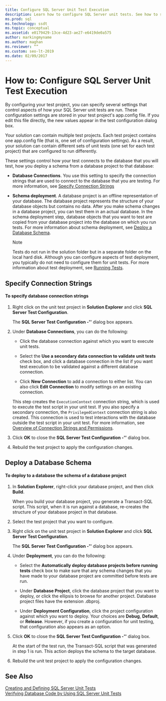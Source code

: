 ```yaml
---
title: Configure SQL Server Unit Test Execution
description: Learn how to configure SQL Server unit tests. See how to specify connection strings and how to deploy a database schema.
ms.prod: sql
ms.technology: ssdt
ms.topic: conceptual
ms.assetid: e0179429-13ce-4d23-ae27-e6419de0a575
author: markingmyname
ms.author: maghan
ms.reviewer: “”
ms.custom: seo-lt-2019
ms.date: 02/09/2017
---
```


# How to: Configure SQL Server Unit Test Execution

By configuring your test project, you can specify several settings that control aspects of how your SQL Server unit tests are run. These configuration settings are stored in your test project's app.config file. If you edit this file directly, the new values appear in the test configuration dialog box.  
  
Your solution can contain multiple test projects. Each test project contains one app.config file (that is, one set of configuration settings). As a result, your solution can contain different sets of unit tests (one set for each test project) that are configured to run differently.  
  
These settings control how your test connects to the database that you will test, how you deploy a schema from a database project to that database:  
  
-   **Database Connections**. You use this setting to specify the connection strings that are used to connect to the database that you are testing. For more information, see [Specify Connection Strings](#SpecifyConnectionStrings)  
  
-   **Schema deployment**. A database project is an offline representation of your database. The database project represents the structure of your database objects but contains no data. After you make schema changes in a database project, you can test them in an actual database. In the schema deployment step, database objects that you want to test are copied from your database project into the database on which you run tests. For more information about schema deployment, see [Deploy a Database Schema](#DeployingDBSchema).  
  
    > [!NOTE]  
    > Tests do not run in the solution folder but in a separate folder on the local hard disk. Although you can configure aspects of test deployment, you typically do not need to configure them for unit tests. For more information about test deployment, see [Running Tests](https://msdn.microsoft.com/library/dd286680(VS.100).aspx).  
  
## <a name="SpecifyConnectionStrings"></a>Specify Connection Strings  
  
#### To specify database connection strings  
  
1.  Right click on the unit test project in **Solution Explorer** and click **SQL Server Test Configuration**.  
  
    The **SQL Server Test Configuration -'<projectname>'** dialog box appears.  
  
2.  Under **Database Connections**, you can do the following:  
  
    -   Click the database connection against which you want to execute unit tests.  
  
    -   Select the **Use a secondary data connection to validate unit tests** check box, and click a database connection in the list if you want test execution to be validated against a different database connection.  
  
    -   Click **New Connection** to add a connection to either list. You can also click **Edit Connection** to modify settings on an existing connection.  
  
    This step creates the `ExecutionContext` connection string, which is used to execute the test script in your unit test. If you also specify a secondary connection, the `PrivilegedContext` connection string is also created. This connection is used to test interactions with the database outside the test script in your unit test. For more information, see [Overview of Connection Strings and Permissions](../ssdt/overview-of-connection-strings-and-permissions.md).  
  
3.  Click **OK** to close the **SQL Server Test Configuration -'<projectname>'** dialog box.  
  
4.  Rebuild the test project to apply the configuration changes.  
  
## <a name="DeployingDBSchema"></a>Deploy a Database Schema  
  
#### To deploy to a database the schema of a database project  
  
1.  In **Solution Explorer**, right-click your database project, and then click **Build**.  
  
    When you build your database project, you generate a Transact\-SQL script. This script, when it is run against a database, re-creates the structure of your database project in that database.  
  
2.  Select the test project that you want to configure.  
  
3.  Right click on the unit test project in **Solution Explorer** and click **SQL Server Test Configuration**.  
  
    The **SQL Server Test Configuration -'<projectname>'** dialog box appears.  
  
4.  Under **Deployment**, you can do the following:  
  
    -   Select the **Automatically deploy database projects before running tests** check box to make sure that any schema changes that you have made to your database project are committed before tests are run.  
  
    -   Under **Database Project**, click the database project that you want to deploy, or click the ellipsis to browse for another project. Database project files have the extension .dbproj.  
  
    -   Under **Deployment Configuration**, click the project configuration against which you want to deploy. Your choices are **Debug**, **Default**, or **Release**. However, if you create a configuration for unit testing, that configuration also appears as an option.  
  
5.  Click **OK** to close the **SQL Server Test Configuration -'<projectname>'** dialog box.  
  
    At the start of the test run, the Transact\-SQL script that was generated in step 1 is run. This action deploys the schema to the target database.  
  
6.  Rebuild the unit test project to apply the configuration changes.  
  
## See Also  
[Creating and Defining SQL Server Unit Tests](../ssdt/creating-and-defining-sql-server-unit-tests.md)  
[Verifying Database Code by Using SQL Server Unit Tests](../ssdt/verifying-database-code-by-using-sql-server-unit-tests.md)  
  
